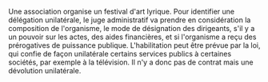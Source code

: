 Une association organise un festival d'art lyrique. Pour identifier une délégation unilatérale, le juge administratif va prendre en considération la composition de l'organisme, le mode de désignation des dirigeants, s'il y a un pouvoir sur les actes, des aides financières, et si l'organisme a reçu des prérogatives de puissance publique. L'habilitation peut être prévue par la loi, qui confie de façon unilatérale certains services publics à certaines sociétés, par exemple à la télévision. Il n'y a donc pas de contrat mais une dévolution unilatérale.